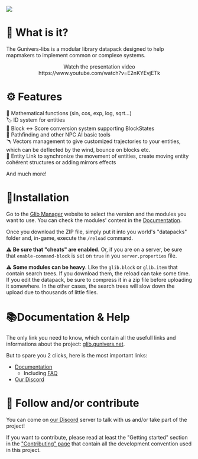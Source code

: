 ![](https://gunivers.net/wp-content/uploads/2020/08/Glibs_banner.jpg)

# 🔎 What is it?

The Gunivers-libs is a modular library datapack designed to help mapmakers to implement common or complexe systems.

<div align="center">
Watch the presentation video<br>
https://www.youtube.com/watch?v=E2nKYEvjETk
</div>


# ⚙️ Features

🧮 Mathematical functions (sin, cos, exp, log, sqrt...)<br>
🏷️ ID system for entities<br>
🔀 Block <-> Score conversion system supporting BlockStates<br>
🧠 Pathfinding and other NPC AI basic tools<br>
🪃 Vectors management to give customized trajectories to your entities, which can be deflected by the wind, bounce on blocks etc.<br>
📎 Entity Link to synchronize the movement of entities, create moving entity cohérent structures or adding mirrors effects

And much more!

# 🔌Installation

Go to the [Glib Manager](http://glib.gunivers.net) website to select the version and the modules you want to use. You can check the modules' content in the [Documentation](https://glib-core.readthedocs.io).

Once you download the ZIP file, simply put it into you world's "datapacks" folder and, in-game, execute the `/reload` command.

⚠️ **Be sure that "cheats" are enabled**. Or, if you are on a server, be sure that `enable-command-block` is set on `true` in you `server.properties` file.

⚠️ **Some modules can be heavy**. Like the `glib.block` or `glib.item` that contain search trees. If you download them, the reload can take some time. If you edit the datapack, be sure to compress it in a zip file before uploading it somewhere. In the other cases, the search trees will slow down the upload due to thousands of little files.

# 📚Documentation & Help

The only link you need to know, which contain all the usefull links and informations about the project: [glib.gunivers.net](http://glib.gunivers.net).

But to spare you 2 clicks, here is the most important links:
- [Documentation](https://glib-core.readthedocs.io)
  - Including [FAQ](https://glib-core.readthedocs.io/en/latest/FAQ.html)
- [Our Discord](https://glib-core.readthedocs.io)

# 🤝 Follow and/or contribute

You can come on [our Discord](https://discord.gg/E8qq6tN) server to talk with us and/or take part of the project!

If you want to contribute, please read at least the "Getting started" section in the ["Contributing" page](https://glib-core.readthedocs.io/en/latest/Contributing.html) that contain all the development convention used in this project.